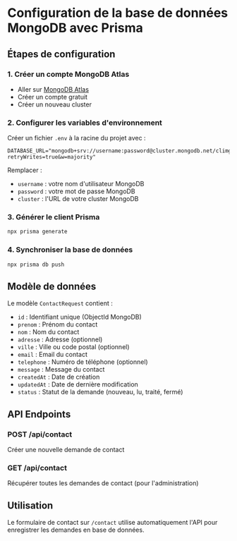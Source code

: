 # Configuration de la base de données MongoDB avec Prisma

## Étapes de configuration

### 1. Créer un compte MongoDB Atlas
- Aller sur [MongoDB Atlas](https://www.mongodb.com/cloud/atlas)
- Créer un compte gratuit
- Créer un nouveau cluster

### 2. Configurer les variables d'environnement
Créer un fichier `.env` à la racine du projet avec :

```env
DATABASE_URL="mongodb+srv://username:password@cluster.mongodb.net/climgo?retryWrites=true&w=majority"
```

Remplacer :
- `username` : votre nom d'utilisateur MongoDB
- `password` : votre mot de passe MongoDB
- `cluster` : l'URL de votre cluster MongoDB

### 3. Générer le client Prisma
```bash
npx prisma generate
```

### 4. Synchroniser la base de données
```bash
npx prisma db push
```

## Modèle de données

Le modèle `ContactRequest` contient :
- `id` : Identifiant unique (ObjectId MongoDB)
- `prenom` : Prénom du contact
- `nom` : Nom du contact  
- `adresse` : Adresse (optionnel)
- `ville` : Ville ou code postal (optionnel)
- `email` : Email du contact
- `telephone` : Numéro de téléphone (optionnel)
- `message` : Message du contact
- `createdAt` : Date de création
- `updatedAt` : Date de dernière modification
- `status` : Statut de la demande (nouveau, lu, traité, fermé)

## API Endpoints

### POST /api/contact
Créer une nouvelle demande de contact

### GET /api/contact
Récupérer toutes les demandes de contact (pour l'administration)

## Utilisation

Le formulaire de contact sur `/contact` utilise automatiquement l'API pour enregistrer les demandes en base de données. 